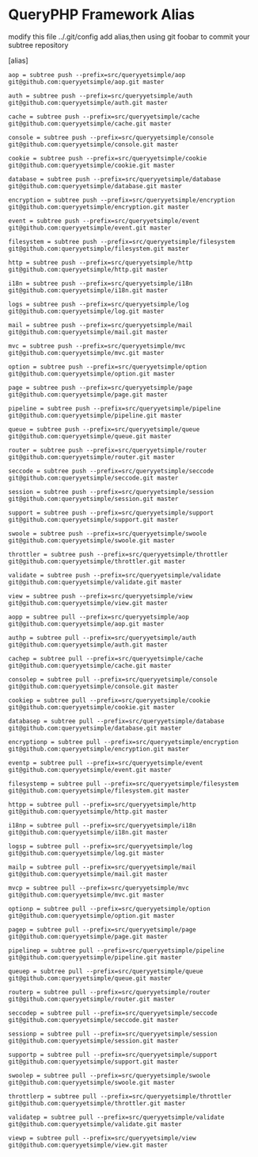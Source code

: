 # QueryPHP Framework Alias

modify this file ../.git/config add alias,then using git foobar to commit your subtree repository

[alias]

    aop = subtree push --prefix=src/queryyetsimple/aop git@github.com:queryyetsimple/aop.git master

    auth = subtree push --prefix=src/queryyetsimple/auth git@github.com:queryyetsimple/auth.git master

    cache = subtree push --prefix=src/queryyetsimple/cache git@github.com:queryyetsimple/cache.git master

    console = subtree push --prefix=src/queryyetsimple/console git@github.com:queryyetsimple/console.git master

    cookie = subtree push --prefix=src/queryyetsimple/cookie git@github.com:queryyetsimple/cookie.git master

    database = subtree push --prefix=src/queryyetsimple/database git@github.com:queryyetsimple/database.git master

    encryption = subtree push --prefix=src/queryyetsimple/encryption git@github.com:queryyetsimple/encryption.git master

    event = subtree push --prefix=src/queryyetsimple/event git@github.com:queryyetsimple/event.git master

    filesystem = subtree push --prefix=src/queryyetsimple/filesystem git@github.com:queryyetsimple/filesystem.git master

    http = subtree push --prefix=src/queryyetsimple/http git@github.com:queryyetsimple/http.git master

    i18n = subtree push --prefix=src/queryyetsimple/i18n git@github.com:queryyetsimple/i18n.git master

    logs = subtree push --prefix=src/queryyetsimple/log git@github.com:queryyetsimple/log.git master

    mail = subtree push --prefix=src/queryyetsimple/mail git@github.com:queryyetsimple/mail.git master

    mvc = subtree push --prefix=src/queryyetsimple/mvc git@github.com:queryyetsimple/mvc.git master

    option = subtree push --prefix=src/queryyetsimple/option git@github.com:queryyetsimple/option.git master

    page = subtree push --prefix=src/queryyetsimple/page git@github.com:queryyetsimple/page.git master

    pipeline = subtree push --prefix=src/queryyetsimple/pipeline git@github.com:queryyetsimple/pipeline.git master

    queue = subtree push --prefix=src/queryyetsimple/queue git@github.com:queryyetsimple/queue.git master

    router = subtree push --prefix=src/queryyetsimple/router git@github.com:queryyetsimple/router.git master

    seccode = subtree push --prefix=src/queryyetsimple/seccode git@github.com:queryyetsimple/seccode.git master

    session = subtree push --prefix=src/queryyetsimple/session git@github.com:queryyetsimple/session.git master

    support = subtree push --prefix=src/queryyetsimple/support git@github.com:queryyetsimple/support.git master

    swoole = subtree push --prefix=src/queryyetsimple/swoole git@github.com:queryyetsimple/swoole.git master

    throttler = subtree push --prefix=src/queryyetsimple/throttler git@github.com:queryyetsimple/throttler.git master

    validate = subtree push --prefix=src/queryyetsimple/validate git@github.com:queryyetsimple/validate.git master

    view = subtree push --prefix=src/queryyetsimple/view git@github.com:queryyetsimple/view.git master

    aopp = subtree pull --prefix=src/queryyetsimple/aop git@github.com:queryyetsimple/aop.git master

    authp = subtree pull --prefix=src/queryyetsimple/auth git@github.com:queryyetsimple/auth.git master

    cachep = subtree pull --prefix=src/queryyetsimple/cache git@github.com:queryyetsimple/cache.git master

    consolep = subtree pull --prefix=src/queryyetsimple/console git@github.com:queryyetsimple/console.git master

    cookiep = subtree pull --prefix=src/queryyetsimple/cookie git@github.com:queryyetsimple/cookie.git master

    databasep = subtree pull --prefix=src/queryyetsimple/database git@github.com:queryyetsimple/database.git master

    encryptionp = subtree pull --prefix=src/queryyetsimple/encryption git@github.com:queryyetsimple/encryption.git master

    eventp = subtree pull --prefix=src/queryyetsimple/event git@github.com:queryyetsimple/event.git master

    filesystemp = subtree pull --prefix=src/queryyetsimple/filesystem git@github.com:queryyetsimple/filesystem.git master

    httpp = subtree pull --prefix=src/queryyetsimple/http git@github.com:queryyetsimple/http.git master

    i18np = subtree pull --prefix=src/queryyetsimple/i18n git@github.com:queryyetsimple/i18n.git master

    logsp = subtree pull --prefix=src/queryyetsimple/log git@github.com:queryyetsimple/log.git master

    mailp = subtree pull --prefix=src/queryyetsimple/mail git@github.com:queryyetsimple/mail.git master

    mvcp = subtree pull --prefix=src/queryyetsimple/mvc git@github.com:queryyetsimple/mvc.git master

    optionp = subtree pull --prefix=src/queryyetsimple/option git@github.com:queryyetsimple/option.git master

    pagep = subtree pull --prefix=src/queryyetsimple/page git@github.com:queryyetsimple/page.git master

    pipelinep = subtree pull --prefix=src/queryyetsimple/pipeline git@github.com:queryyetsimple/pipeline.git master

    queuep = subtree pull --prefix=src/queryyetsimple/queue git@github.com:queryyetsimple/queue.git master

    routerp = subtree pull --prefix=src/queryyetsimple/router git@github.com:queryyetsimple/router.git master

    seccodep = subtree pull --prefix=src/queryyetsimple/seccode git@github.com:queryyetsimple/seccode.git master

    sessionp = subtree pull --prefix=src/queryyetsimple/session git@github.com:queryyetsimple/session.git master

    supportp = subtree pull --prefix=src/queryyetsimple/support git@github.com:queryyetsimple/support.git master

    swoolep = subtree pull --prefix=src/queryyetsimple/swoole git@github.com:queryyetsimple/swoole.git master

    throttlerp = subtree pull --prefix=src/queryyetsimple/throttler git@github.com:queryyetsimple/throttler.git master
    
    validatep = subtree pull --prefix=src/queryyetsimple/validate git@github.com:queryyetsimple/validate.git master

    viewp = subtree pull --prefix=src/queryyetsimple/view git@github.com:queryyetsimple/view.git master
